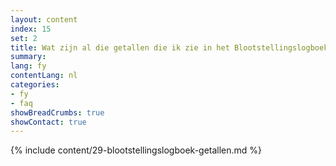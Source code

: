 ```yaml
---
layout: content
index: 15
set: 2
title: Wat zijn al die getallen die ik zie in het Blootstellingslogboek op mijn telefoon? 
summary: 
lang: fy
contentLang: nl
categories:
- fy
- faq
showBreadCrumbs: true
showContact: true
---
```

{% include content/29-blootstellingslogboek-getallen.md %}
